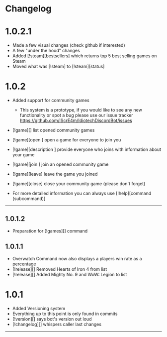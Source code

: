 Changelog
=========

1.0.2.1
=======
* Made a few visual changes (check github if interested)
* A few "under the hood" changes
* Added [!steam][bestsellers] which returns top 5 best selling games on Steam
* Moved what was [!steam] to [!steam][status]


1.0.2
=====

* Added support for community games
    * This system is a prototype, if you would like to see any new functionality or spot a bug please use our issue tracker
     https://github.com/iScrE4m/IdiotechDiscordBot/issues

* [!game][]                             list opened community games
* [!game][open <gamename>]                         open a game for everyone to join you
* [!game][description <description>]    provide everyone who joins with information about your game
* [!game][join <gamename>]              join an opened community game
* [!game][leave]                        leave the game you joined
* [!game][close]                        close your community game (please don't forget)
* For more detailed information you can always use [!help][command (subcommand)]
_____

1.0.1.2
-------
* Preparation for [!games][] command

1.0.1.1
-------
* Overwatch Command now also displays a players win rate as a percentage
* [!release][] Removed Hearts of Iron 4  from list
* [!release][] Added Mighty No. 9 and WoW: Legion to list

1.0.1
=====
* Added Versioning system
* Everything up to this point is only found in commits
* [!version][] says bot's version out loud
* [!changelog][] whispers caller last changes
** **
